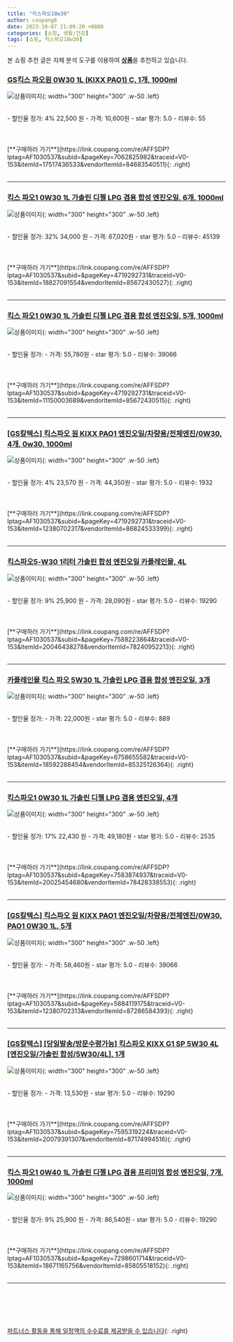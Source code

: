 ```yaml
---
title: "킥스파오10w30"
author: coupang6
date: 2023-10-07 21:09:20 +0800
categories: [쇼핑, 생활/건강]
tags: [쇼핑, 킥스파오10w30]
---
```


본 쇼핑 추천 글은 자체 분석 도구를 이용하여 [**상품**](https://link.coupang.com/a/bao1ui)을 추천하고 있습니다.

### [GS킥스 파오원 0W30 1L (KIXX PAO1) C, 1개, 1000ml](https://link.coupang.com/re/AFFSDP?lptag=AF1030537&subid=&pageKey=7062825982&traceid=V0-153&itemId=17517436533&vendorItemId=84683540511)

![상품이미지](https://thumbnail9.coupangcdn.com/thumbnails/remote/230x230ex/image/vendor_inventory/834a/fe8f39708e69b938429172bb58e6e6e87fdc893f977acd39631fa21431c2.jpeg){: width="300" height="300" .w-50 .left}


<br>
- 할인율 정가: 4%  22,500   원
- 가격: 10,600원
- star 평가: 5.0
- 리뷰수: 55
<br>
<br>
<br>
<br>
[**구매하러 가기**](https://link.coupang.com/re/AFFSDP?lptag=AF1030537&subid=&pageKey=7062825982&traceid=V0-153&itemId=17517436533&vendorItemId=84683540511){: .right}
<br>
<br>

---

### [킥스 파오1 0W30 1L 가솔린 디젤 LPG 겸용 합성 엔진오일, 6개, 1000ml](https://link.coupang.com/re/AFFSDP?lptag=AF1030537&subid=&pageKey=4719292731&traceid=V0-153&itemId=18827091554&vendorItemId=85672430527)

![상품이미지](https://thumbnail10.coupangcdn.com/thumbnails/remote/230x230ex/image/vendor_inventory/c5f0/04d481919adfe2a3fa6d8590fa99767d334fb644b21cb51358cb94b3e0d0.jpg){: width="300" height="300" .w-50 .left}


<br>
- 할인율 정가: 32%  34,000   원
- 가격: 67,020원
- star 평가: 5.0
- 리뷰수: 45139
<br>
<br>
<br>
<br>
[**구매하러 가기**](https://link.coupang.com/re/AFFSDP?lptag=AF1030537&subid=&pageKey=4719292731&traceid=V0-153&itemId=18827091554&vendorItemId=85672430527){: .right}
<br>
<br>

---

### [킥스 파오1 0W30 1L 가솔린 디젤 LPG 겸용 합성 엔진오일, 5개, 1000ml](https://link.coupang.com/re/AFFSDP?lptag=AF1030537&subid=&pageKey=4719292731&traceid=V0-153&itemId=11150003689&vendorItemId=85672430515)

![상품이미지](https://thumbnail10.coupangcdn.com/thumbnails/remote/230x230ex/image/vendor_inventory/c5f0/04d481919adfe2a3fa6d8590fa99767d334fb644b21cb51358cb94b3e0d0.jpg){: width="300" height="300" .w-50 .left}


<br>
- 할인율 정가: 
- 가격: 55,780원
- star 평가: 5.0
- 리뷰수: 39066
<br>
<br>
<br>
<br>
[**구매하러 가기**](https://link.coupang.com/re/AFFSDP?lptag=AF1030537&subid=&pageKey=4719292731&traceid=V0-153&itemId=11150003689&vendorItemId=85672430515){: .right}
<br>
<br>

---

### [[GS칼텍스] 킥스파오 원 KIXX PAO1 엔진오일/차량용/전체엔진/0W30, 4개, 0w30, 1000ml](https://link.coupang.com/re/AFFSDP?lptag=AF1030537&subid=&pageKey=4719292731&traceid=V0-153&itemId=12380702317&vendorItemId=86824533399)

![상품이미지](https://thumbnail9.coupangcdn.com/thumbnails/remote/230x230ex/image/vendor_inventory/85b4/7d400c26cdacb93b8347a6241f7eefdb7b0208d2e6289222d8b3607e4a21.jpg){: width="300" height="300" .w-50 .left}


<br>
- 할인율 정가: 4%  23,570   원
- 가격: 44,350원
- star 평가: 5.0
- 리뷰수: 1932
<br>
<br>
<br>
<br>
[**구매하러 가기**](https://link.coupang.com/re/AFFSDP?lptag=AF1030537&subid=&pageKey=4719292731&traceid=V0-153&itemId=12380702317&vendorItemId=86824533399){: .right}
<br>
<br>

---

### [킥스파오5-W30 1리터 가솔린 합성 엔진오일 카플레인몰, 4L](https://link.coupang.com/re/AFFSDP?lptag=AF1030537&subid=&pageKey=7588223864&traceid=V0-153&itemId=20046438278&vendorItemId=78240952213)

![상품이미지](https://thumbnail7.coupangcdn.com/thumbnails/remote/230x230ex/image/vendor_inventory/1a0e/f547ccb802278abf1553f21da00311d38b22c1bb50349ebf64bdcdc43c56.png){: width="300" height="300" .w-50 .left}


<br>
- 할인율 정가: 9%  25,900   원
- 가격: 28,090원
- star 평가: 5.0
- 리뷰수: 19290
<br>
<br>
<br>
<br>
[**구매하러 가기**](https://link.coupang.com/re/AFFSDP?lptag=AF1030537&subid=&pageKey=7588223864&traceid=V0-153&itemId=20046438278&vendorItemId=78240952213){: .right}
<br>
<br>

---

### [카플레인몰 킥스 파오 5W30 1L 가솔린 LPG 겸용 합성 엔진오일, 3개](https://link.coupang.com/re/AFFSDP?lptag=AF1030537&subid=&pageKey=6758655582&traceid=V0-153&itemId=18592268454&vendorItemId=85325126364)

![상품이미지](https://thumbnail7.coupangcdn.com/thumbnails/remote/230x230ex/image/vendor_inventory/1a0e/f547ccb802278abf1553f21da00311d38b22c1bb50349ebf64bdcdc43c56.png){: width="300" height="300" .w-50 .left}


<br>
- 할인율 정가: 
- 가격: 22,000원
- star 평가: 5.0
- 리뷰수: 889
<br>
<br>
<br>
<br>
[**구매하러 가기**](https://link.coupang.com/re/AFFSDP?lptag=AF1030537&subid=&pageKey=6758655582&traceid=V0-153&itemId=18592268454&vendorItemId=85325126364){: .right}
<br>
<br>

---

### [킥스파오1 0W30 1L 가솔린 디젤 LPG 겸용 엔진오일, 4개](https://link.coupang.com/re/AFFSDP?lptag=AF1030537&subid=&pageKey=7583874937&traceid=V0-153&itemId=20025454680&vendorItemId=78428338553)

![상품이미지](https://thumbnail9.coupangcdn.com/thumbnails/remote/230x230ex/image/vendor_inventory/c607/46f2c3267468861fc5fffd6c32b3739159dc993f44d73702fce78e9c90d7.png){: width="300" height="300" .w-50 .left}


<br>
- 할인율 정가: 17%  22,430   원
- 가격: 49,180원
- star 평가: 5.0
- 리뷰수: 2535
<br>
<br>
<br>
<br>
[**구매하러 가기**](https://link.coupang.com/re/AFFSDP?lptag=AF1030537&subid=&pageKey=7583874937&traceid=V0-153&itemId=20025454680&vendorItemId=78428338553){: .right}
<br>
<br>

---

### [[GS칼텍스] 킥스파오 원 KIXX PAO1 엔진오일/차량용/전체엔진/0W30, PAO1 0W30 1L, 5개](https://link.coupang.com/re/AFFSDP?lptag=AF1030537&subid=&pageKey=5884119175&traceid=V0-153&itemId=12380702313&vendorItemId=87286584393)

![상품이미지](https://thumbnail7.coupangcdn.com/thumbnails/remote/230x230ex/image/vendor_inventory/e401/dcc65baad23cf9861e8f9811e6d45e7e598ef3a01f597ccdf677175f06a2.png){: width="300" height="300" .w-50 .left}


<br>
- 할인율 정가: 
- 가격: 58,460원
- star 평가: 5.0
- 리뷰수: 39066
<br>
<br>
<br>
<br>
[**구매하러 가기**](https://link.coupang.com/re/AFFSDP?lptag=AF1030537&subid=&pageKey=5884119175&traceid=V0-153&itemId=12380702313&vendorItemId=87286584393){: .right}
<br>
<br>

---

### [[GS칼텍스] [당일발송/방문수령가능] 킥스파오 KIXX G1 SP 5W30 4L [엔진오일/가솔린 합성/5W30/4L], 1개](https://link.coupang.com/re/AFFSDP?lptag=AF1030537&subid=&pageKey=7595319224&traceid=V0-153&itemId=20079391307&vendorItemId=87174994516)

![상품이미지](https://thumbnail8.coupangcdn.com/thumbnails/remote/230x230ex/image/vendor_inventory/b027/8d0b9a3247504ae5ba76561651dd6a98f545a3cdefd13e5e10cb69b33805.jpg){: width="300" height="300" .w-50 .left}


<br>
- 할인율 정가: 
- 가격: 13,530원
- star 평가: 5.0
- 리뷰수: 19290
<br>
<br>
<br>
<br>
[**구매하러 가기**](https://link.coupang.com/re/AFFSDP?lptag=AF1030537&subid=&pageKey=7595319224&traceid=V0-153&itemId=20079391307&vendorItemId=87174994516){: .right}
<br>
<br>

---

### [킥스 파오1 0W40 1L 가솔린 디젤 LPG 겸용 프리미엄 합성 엔진오일, 7개, 1000ml](https://link.coupang.com/re/AFFSDP?lptag=AF1030537&subid=&pageKey=7298601714&traceid=V0-153&itemId=18671165756&vendorItemId=85805518152)

![상품이미지](https://thumbnail8.coupangcdn.com/thumbnails/remote/230x230ex/image/vendor_inventory/b3ae/df776ca34edc3612393ec1404df6a7743dedee2f6a5a1faced7497f0e0e5.jpg){: width="300" height="300" .w-50 .left}


<br>
- 할인율 정가: 9%  25,900   원
- 가격: 86,540원
- star 평가: 5.0
- 리뷰수: 19290
<br>
<br>
<br>
<br>
[**구매하러 가기**](https://link.coupang.com/re/AFFSDP?lptag=AF1030537&subid=&pageKey=7298601714&traceid=V0-153&itemId=18671165756&vendorItemId=85805518152){: .right}
<br>
<br>

---
<br><br><br><br><br> [파트너스 활동을 통해 일정액의 수수료를 제공받을 수 있습니다](https://link.coupang.com/a/bao1ui){: .right}